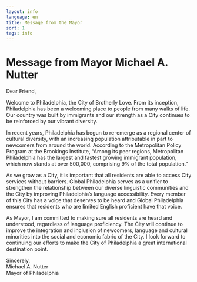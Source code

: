 ```yaml
---
layout: info
language: en
title: Message from the Mayor
sort: 1
tags: info
---
```

Message from Mayor Michael A. Nutter
====================================
Dear Friend,

Welcome to Philadelphia, the City of Brotherly Love.  From its inception, Philadelphia has been a welcoming place to people from many walks of life.  Our country was built by immigrants and our strength as a City continues to be reinforced by our vibrant diversity.  

In recent years, Philadelphia has begun to re-emerge as a regional center of cultural diversity, with an increasing population attributable in part to newcomers from around the world.  According to the Metropolitan Policy Program at the Brookings Institute, “Among its peer regions, Metropolitan Philadelphia has the largest and fastest growing immigrant population, which now stands at over 500,000, comprising 9% of the total population.”  

As we grow as a City, it is important that all residents are able to access City services without barriers.  Global Philadelphia serves as a unifier to strengthen the relationship between our diverse linguistic communities and the City by improving Philadelphia’s language accessibility.  Every member of this City has a voice that deserves to be heard and Global Philadelphia ensures that residents who are limited English proficient have that voice.   

As Mayor, I am committed to making sure all residents are heard and understood, regardless of language proficiency.  The City will continue to improve the integration and inclusion of newcomers, language and cultural minorities into the social and economic fabric of the City.  I look forward to continuing our efforts to make the City of Philadelphia a great international destination point.

Sincerely,  
Michael A. Nutter  
Mayor of Philadelphia